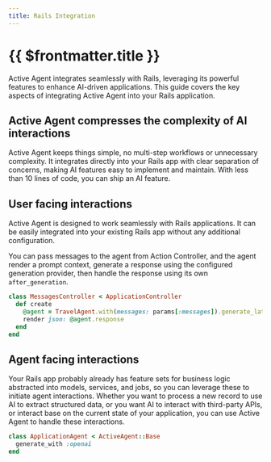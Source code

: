 ```yaml
---
title: Rails Integration
---
```

# {{ $frontmatter.title }}
Active Agent integrates seamlessly with Rails, leveraging its powerful features to enhance AI-driven applications. This guide covers the key aspects of integrating Active Agent into your Rails application.

## Active Agent compresses the complexity of AI interactions
Active Agent keeps things simple, no multi-step workflows or unnecessary complexity. It integrates directly into your Rails app with clear separation of concerns, making AI features easy to implement and maintain. With less than 10 lines of code, you can ship an AI feature.

## User facing interactions
Active Agent is designed to work seamlessly with Rails applications. It can be easily integrated into your existing Rails app without any additional configuration. 

You can pass messages to the agent from Action Controller, and the agent render a prompt context, generate a response using the configured generation provider, then handle the response using its own `after_generation`. 

```ruby
class MessagesController < ApplicationController
  def create
    @agent = TravelAgent.with(messages: params[:messages]).generate_later
    render json: @agent.response
  end
end
```

## Agent facing interactions
Your Rails app probably already has feature sets for business logic abstracted into models, services, and jobs, so you can leverage these to initiate agent interactions. Whether you want to process a new record to use AI to extract structured data, or you want AI to interact with third-party APIs, or interact base on the current state of your application, you can use Active Agent to handle these interactions.

```ruby
class ApplicationAgent < ActiveAgent::Base
  generate_with :openai
end
```